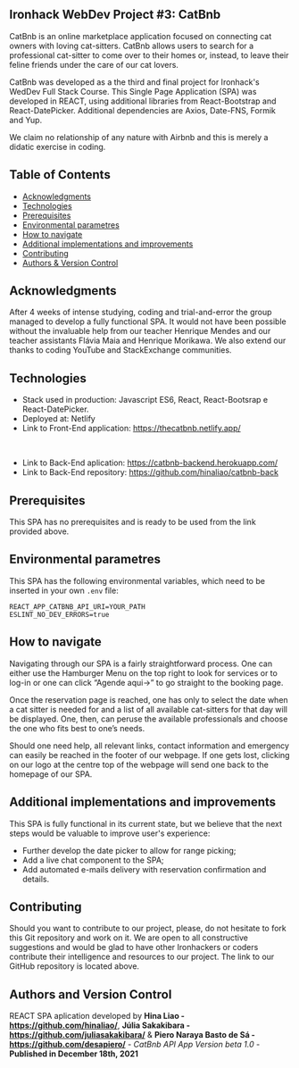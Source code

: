 ## Ironhack WebDev Project #3: CatBnb

CatBnb is an online marketplace application focused on connecting cat owners with loving cat-sitters. CatBnb allows users to search for a professional cat-sitter to come over to their homes or, instead, to leave their feline friends under the care of our cat lovers.

CatBnb was developed as a the third and final project for Ironhack's WedDev Full Stack Course. This Single Page Application (SPA) was developed in REACT, using additional libraries from React-Bootstrap and React-DatePicker. Additional dependencies are Axios, Date-FNS, Formik and Yup.

We claim no relationship of any nature with Airbnb and this is merely a didatic exercise in coding.

## Table of Contents
* [Acknowledgments](#acknowledgments)
* [Technologies](#technologies)
* [Prerequisites](#prerequisites)
* [Environmental parametres](#environmental-parametres)
* [How to navigate](#how-to-navigate)
* [Additional implementations and improvements](#additional-implementations-and-improvements)
* [Contributing](#contributing)
* [Authors & Version Control](#authors-and-version-control)

## Acknowledgments

After 4 weeks of intense studying, coding and trial-and-error the group managed to develop a fully functional SPA. It would not have been possible without the invaluable help from our teacher Henrique Mendes and our teacher assistants Flávia Maia and Henrique Morikawa. We also extend our thanks to coding YouTube and StackExchange communities.

## Technologies

* Stack used in production: Javascript ES6, React, React-Bootsrap e React-DatePicker.
* Deployed at: Netlify
* Link to Front-End application: https://thecatbnb.netlify.app/
<br>

* Link to Back-End aplication: https://catbnb-backend.herokuapp.com/
* Link to Back-End repository: https://github.com/hinaliao/catbnb-back

## Prerequisites

This SPA has no prerequisites and is ready to be used from the link provided above.

## Environmental parametres

This SPA has the following environmental variables, which need to be inserted in your own `.env` file:

```
REACT_APP_CATBNB_API_URI=YOUR_PATH
ESLINT_NO_DEV_ERRORS=true
```

## How to navigate

Navigating through our SPA is a fairly straightforward process. One can either use the Hamburger Menu on the top right to look for services or to log-in or one can click “Agende aqui→” to go straight to the booking page.

Once the reservation page is reached, one has only to select the date when a cat sitter is needed for and a list of all available cat-sitters for that day will be displayed. One, then, can peruse the available professionals and choose the one who fits best to one’s needs.

Should one need help, all relevant links, contact information and emergency can easily be reached in the footer of our webpage. If one gets lost, clicking on our logo at the centre top of the webpage will send one back to the homepage of our SPA.

## Additional implementations and improvements

This SPA is fully functional in its current state, but we believe that the next steps would be valuable to improve user's experience:

* Further develop the date picker to allow for range picking;
* Add a live chat component to the SPA;
* Add automated e-mails delivery with reservation confirmation and details.

## Contributing

Should you want to contribute to our project, please, do not hesitate to fork this Git repository and work on it. We are open to all constructive suggestions and would be glad to have other Ironhackers or coders contribute their intelligence and resources to our project. The link to our GitHub repository is located above.

## Authors and Version Control

REACT SPA aplication developed by **Hina Liao - https://github.com/hinaliao/**, **Júlia Sakakibara - https://github.com/juliasakakibara/** & **Piero Naraya Basto de Sá - https://github.com/desapiero/** - *CatBnb API App Version beta 1.0* - 
**Published in December 18th, 2021**
